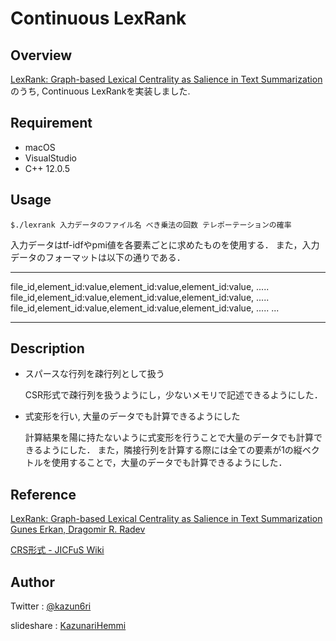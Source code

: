 # Continuous LexRank

## Overview
[LexRank: Graph-based Lexical Centrality as Salience in Text Summarization](https://arxiv.org/abs/1109.2128) のうち, Continuous LexRankを実装しました.

## Requirement
- macOS
- VisualStudio
- C++ 12.0.5

## Usage
`$./lexrank 入力データのファイル名 べき乗法の回数 テレポーテーションの確率`

入力データはtf-idfやpmi値を各要素ごとに求めたものを使用する．
また，入力データのフォーマットは以下の通りである．

***
file_id,element_id:value,element_id:value,element_id:value, .....
file_id,element_id:value,element_id:value,element_id:value, .....
file_id,element_id:value,element_id:value,element_id:value, .....
...
***

## Description
- スパースな行列を疎行列として扱う

    CSR形式で疎行列を扱うようにし，少ないメモリで記述できるようにした．

- 式変形を行い, 大量のデータでも計算できるようにした

    計算結果を陽に持たないように式変形を行うことで大量のデータでも計算できるようにした．
    また，隣接行列を計算する際には全ての要素が1の縦ベクトルを使用することで，大量のデータでも計算できるようにした．

## Reference
[LexRank: Graph-based Lexical Centrality as Salience in Text Summarization Gunes Erkan, Dragomir R. Radev](https://arxiv.org/abs/1109.2128)

[CRS形式 - JICFuS Wiki](http://www.jicfus.jp/wiki/index.php?CRS%E5%BD%A2%E5%BC%8F)

## Author
Twitter    : [@kazun6ri](https://twitter.com/kazun6ri)

slideshare :  [KazunariHemmi](https://www.slideshare.net/KazunariHemmi)
